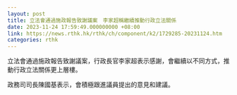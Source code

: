 ```yaml
---
layout: post
title: 立法會通過施政報告致謝議案　李家超稱繼續推動行政立法關係
date: 2023-11-24 17:59:49.000000000 +08:00
link: https://news.rthk.hk/rthk/ch/component/k2/1729285-20231124.htm
categories: rthk
---
```


立法會通過施政報告致謝議案，行政長官李家超表示感謝，會繼續以不同方式，推動行政立法關係更上層樓。

政務司司長陳國基表示，會積極跟進議員提出的意見和建議。
